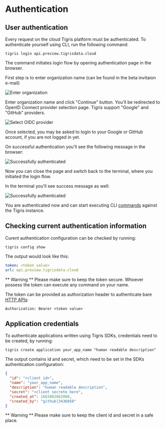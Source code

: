 # Authentication

## User authentication

Every request on the cloud Tigris platform must be authenticated.
To authenticate yourself using CLI, run the following command:

```shell
tigris login api.preview.tigrisdata.cloud
```

The command initiates login flow by opening authentication page
in the browser.

First step is to enter organization name (can be found in the beta invitaion e-mail)

![Enter organization](/img/screenshots/auth_enter_org.png "Enter organization prompt")

Enter organization name and click "Continue" button.
You'll be redirected to OpenID Connect provider selection page.
Tigris support "Google" and "GitHub" providers.

![Select OIDC provider](/img/screenshots/auth_select_oidc.png "Select OIDC provider")

Once selected, you may be asked to login to your Google or GitHub account, if you
are not logged in yet.

On successful authentication you'll see the following message in the browser:

![Successfully authenticated](/img/screenshots/auth_success_browser.png "Select authenticated")

Now you can close the page and switch back to the terminal, where you initiated
the login flow.

In the terminal you'll see success message as well:

![Successfully authenticated](/img/screenshots/auth_success_terminal.png "Select authenticated")

You are authenticated now and can start executing CLI [commands](reference) against the Tigris instance.

## Checking current authentication information

Curent authentication configuration can be checked by running:

```shell
tigris config show
```

The output would look like this:

```yaml
token: <token value>
url: api.preview.tigrisdata.cloud
```

** Warning **
Please make sure to keep the token secure. Whoever possess the token
can execute any command on your name.

The token can be provided as authorization header to authenticate bare [HTTP APIs](/apidocs):

```
Authorization: Bearer <token value>
```

## Application credentials

To authenticate applications written using Tigris SDKs, credentials
need to be created, by running:

```shell
tigris create application your_app_name "human readable description"
```

The output contains id and secret, which need to be set in the SDKs
authentication configuration:

```json
{
  "id": "<client id>",
  "name": "your_app_name",
  "description": "human readable description",
  "secret": "<client secrete here",
  "created_at": 1663802082000,
  "created_by": "github|3436058"
}
```

** Warning **
Please make sure to keep the client id and secret in a safe place.
